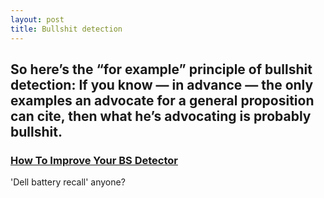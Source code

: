 ```yaml
---
layout: post
title: Bullshit detection
---
```


## So here’s the “for example” principle of bullshit detection: If you know — in advance — the only examples an advocate for a general proposition can cite, then what he’s advocating is probably bullshit.

### [How To Improve Your BS Detector](http://adcontrarian.blogspot.co.uk/2011/04/how-to-improve-your-bs-detector.html)

'Dell battery recall' anyone?